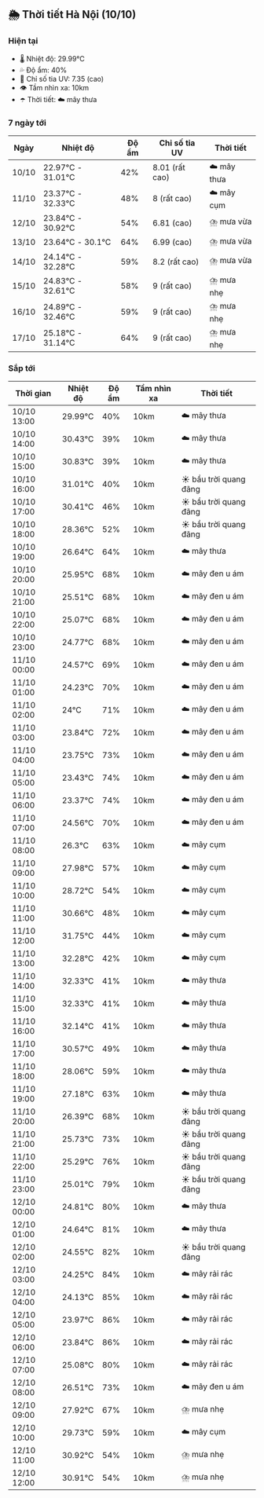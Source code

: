 ## 🌦️ Thời tiết Hà Nội (10/10)

### Hiện tại

- 🌡️ Nhiệt độ: 29.99℃
- 💦 Độ ẩm: 40%
- 🌟 Chỉ số tia UV: 7.35 (cao)
- 👁️ Tầm nhìn xa: 10km
- ☂️ Thời tiết: ☁️ mây thưa

### 7 ngày tới

| Ngày | Nhiệt độ | Độ ẩm | Chỉ số tia UV | Thời tiết |
| --- | --- | --- | --- | --- |
| 10/10 | 22.97℃ - 31.01℃ | 42% | 8.01 (rất cao) | ☁️ mây thưa |
| 11/10 | 23.37℃ - 32.33℃ | 48% | 8 (rất cao) | ☁️ mây cụm |
| 12/10 | 23.84℃ - 30.92℃ | 54% | 6.81 (cao) | ⛈️ mưa vừa |
| 13/10 | 23.64℃ - 30.1℃ | 64% | 6.99 (cao) | ⛈️ mưa vừa |
| 14/10 | 24.14℃ - 32.28℃ | 59% | 8.2 (rất cao) | ⛈️ mưa vừa |
| 15/10 | 24.83℃ - 32.61℃ | 58% | 9 (rất cao) | ⛈️ mưa nhẹ |
| 16/10 | 24.89℃ - 32.46℃ | 59% | 9 (rất cao) | ⛈️ mưa nhẹ |
| 17/10 | 25.18℃ - 31.14℃ | 64% | 9 (rất cao) | ⛈️ mưa nhẹ |

### Sắp tới

| Thời gian | Nhiệt độ | Độ ẩm | Tầm nhìn xa | Thời tiết |
| --- | --- | --- | --- | --- |
| 10/10 13:00 | 29.99℃ | 40% | 10km | ☁️ mây thưa |
| 10/10 14:00 | 30.43℃ | 39% | 10km | ☁️ mây thưa |
| 10/10 15:00 | 30.83℃ | 39% | 10km | ☁️ mây thưa |
| 10/10 16:00 | 31.01℃ | 40% | 10km | ☀️ bầu trời quang đãng |
| 10/10 17:00 | 30.41℃ | 46% | 10km | ☀️ bầu trời quang đãng |
| 10/10 18:00 | 28.36℃ | 52% | 10km | ☀️ bầu trời quang đãng |
| 10/10 19:00 | 26.64℃ | 64% | 10km | ☁️ mây thưa |
| 10/10 20:00 | 25.95℃ | 68% | 10km | ☁️ mây đen u ám |
| 10/10 21:00 | 25.51℃ | 68% | 10km | ☁️ mây đen u ám |
| 10/10 22:00 | 25.07℃ | 68% | 10km | ☁️ mây đen u ám |
| 10/10 23:00 | 24.77℃ | 68% | 10km | ☁️ mây đen u ám |
| 11/10 00:00 | 24.57℃ | 69% | 10km | ☁️ mây đen u ám |
| 11/10 01:00 | 24.23℃ | 70% | 10km | ☁️ mây đen u ám |
| 11/10 02:00 | 24℃ | 71% | 10km | ☁️ mây đen u ám |
| 11/10 03:00 | 23.84℃ | 72% | 10km | ☁️ mây đen u ám |
| 11/10 04:00 | 23.75℃ | 73% | 10km | ☁️ mây đen u ám |
| 11/10 05:00 | 23.43℃ | 74% | 10km | ☁️ mây đen u ám |
| 11/10 06:00 | 23.37℃ | 74% | 10km | ☁️ mây đen u ám |
| 11/10 07:00 | 24.56℃ | 70% | 10km | ☁️ mây đen u ám |
| 11/10 08:00 | 26.3℃ | 63% | 10km | ☁️ mây cụm |
| 11/10 09:00 | 27.98℃ | 57% | 10km | ☁️ mây cụm |
| 11/10 10:00 | 28.72℃ | 54% | 10km | ☁️ mây cụm |
| 11/10 11:00 | 30.66℃ | 48% | 10km | ☁️ mây cụm |
| 11/10 12:00 | 31.75℃ | 44% | 10km | ☁️ mây cụm |
| 11/10 13:00 | 32.28℃ | 42% | 10km | ☁️ mây cụm |
| 11/10 14:00 | 32.33℃ | 41% | 10km | ☁️ mây thưa |
| 11/10 15:00 | 32.33℃ | 41% | 10km | ☁️ mây thưa |
| 11/10 16:00 | 32.14℃ | 41% | 10km | ☁️ mây thưa |
| 11/10 17:00 | 30.57℃ | 49% | 10km | ☁️ mây thưa |
| 11/10 18:00 | 28.06℃ | 59% | 10km | ☁️ mây thưa |
| 11/10 19:00 | 27.18℃ | 63% | 10km | ☁️ mây thưa |
| 11/10 20:00 | 26.39℃ | 68% | 10km | ☀️ bầu trời quang đãng |
| 11/10 21:00 | 25.73℃ | 73% | 10km | ☀️ bầu trời quang đãng |
| 11/10 22:00 | 25.29℃ | 76% | 10km | ☀️ bầu trời quang đãng |
| 11/10 23:00 | 25.01℃ | 79% | 10km | ☀️ bầu trời quang đãng |
| 12/10 00:00 | 24.81℃ | 80% | 10km | ☁️ mây thưa |
| 12/10 01:00 | 24.64℃ | 81% | 10km | ☁️ mây thưa |
| 12/10 02:00 | 24.55℃ | 82% | 10km | ☀️ bầu trời quang đãng |
| 12/10 03:00 | 24.25℃ | 84% | 10km | ☁️ mây rải rác |
| 12/10 04:00 | 24.13℃ | 85% | 10km | ☁️ mây rải rác |
| 12/10 05:00 | 23.97℃ | 86% | 10km | ☁️ mây rải rác |
| 12/10 06:00 | 23.84℃ | 86% | 10km | ☁️ mây rải rác |
| 12/10 07:00 | 25.08℃ | 80% | 10km | ☁️ mây rải rác |
| 12/10 08:00 | 26.51℃ | 73% | 10km | ☁️ mây đen u ám |
| 12/10 09:00 | 27.92℃ | 67% | 10km | ⛈️ mưa nhẹ |
| 12/10 10:00 | 29.73℃ | 59% | 10km | ☁️ mây cụm |
| 12/10 11:00 | 30.92℃ | 54% | 10km | ⛈️ mưa nhẹ |
| 12/10 12:00 | 30.91℃ | 54% | 10km | ⛈️ mưa nhẹ |
